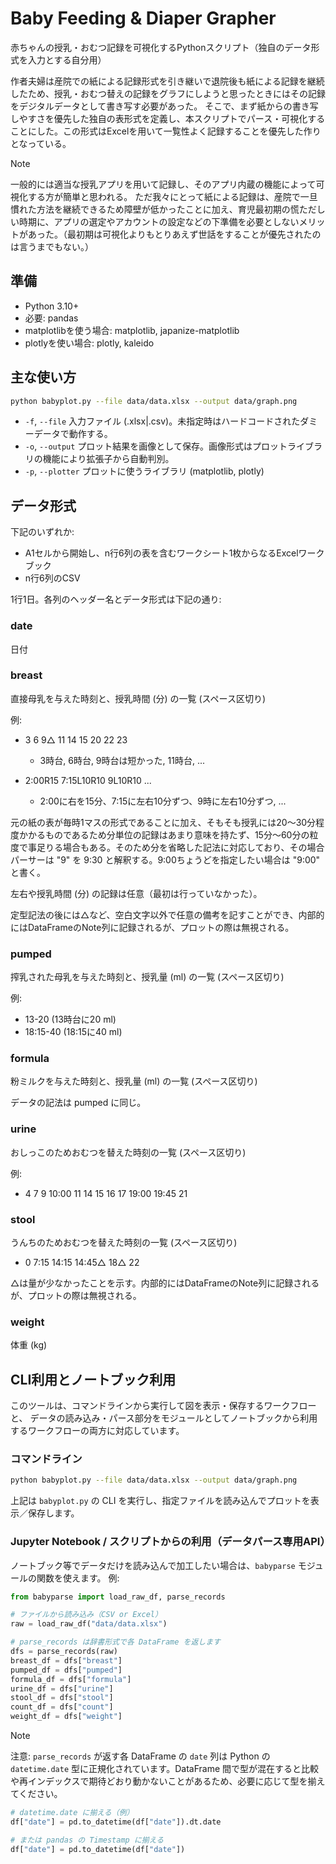 # Baby Feeding & Diaper Grapher

赤ちゃんの授乳・おむつ記録を可視化するPythonスクリプト（独自のデータ形式を入力とする自分用）

作者夫婦は産院での紙による記録形式を引き継いで退院後も紙による記録を継続したため、授乳・おむつ替えの記録をグラフにしようと思ったときにはその記録をデジタルデータとして書き写す必要があった。
そこで、まず紙からの書き写しやすさを優先した独自の表形式を定義し、本スクリプトでパース・可視化することにした。この形式はExcelを用いて一覧性よく記録することを優先した作りとなっている。

> [!NOTE]
> 一般的には適当な授乳アプリを用いて記録し、そのアプリ内蔵の機能によって可視化する方が簡単と思われる。
> ただ我々にとって紙による記録は、産院で一旦慣れた方法を継続できるため障壁が低かったことに加え、育児最初期の慌ただしい時期に、アプリの選定やアカウントの設定などの下準備を必要としないメリットがあった。（最初期は可視化よりもとりあえず世話をすることが優先されたのは言うまでもない。）

## 準備

- Python 3.10+
- 必要: pandas
- matplotlibを使う場合: matplotlib, japanize-matplotlib
- plotlyを使い場合: plotly, kaleido

## 主な使い方

```bash
python babyplot.py --file data/data.xlsx --output data/graph.png
```

- `-f`, `--file` 入力ファイル (.xlsx|.csv)。未指定時はハードコードされたダミーデータで動作する。
- `-o`, `--output` プロット結果を画像として保存。画像形式はプロットライブラリの機能により拡張子から自動判別。
- `-p`, `--plotter` プロットに使うライブラリ (matplotlib, plotly)

## データ形式

下記のいずれか:

- A1セルから開始し、n行6列の表を含むワークシート1枚からなるExcelワークブック
- n行6列のCSV

1行1日。各列のヘッダー名とデータ形式は下記の通り: 

### date

日付

### breast

直接母乳を与えた時刻と、授乳時間 (分) の一覧 (スペース区切り)

例: 
- 3 6 9△ 11 14 15 20 22 23
  - 3時台, 6時台, 9時台は短かった, 11時台, ...

- 2:00R15 7:15L10R10 9L10R10 ... 
  - 2:00に右を15分、7:15に左右10分ずつ、9時に左右10分ずつ, ...

元の紙の表が毎時1マスの形式であることに加え、そもそも授乳には20〜30分程度かかるものであるため分単位の記録はあまり意味を持たず、15分〜60分の粒度で事足りる場合もある。そのため分を省略した記法に対応しており、その場合パーサーは "9" を 9:30 と解釈する。9:00ちょうどを指定したい場合は "9:00" と書く。

左右や授乳時間 (分) の記録は任意（最初は行っていなかった）。

定型記法の後には△など、空白文字以外で任意の備考を記すことができ、内部的にはDataFrameのNote列に記録されるが、プロットの際は無視される。

### pumped

搾乳された母乳を与えた時刻と、授乳量 (ml) の一覧 (スペース区切り)

例:

- 13-20 (13時台に20 ml)
- 18:15-40 (18:15に40 ml)

### formula

粉ミルクを与えた時刻と、授乳量 (ml) の一覧 (スペース区切り)

データの記法は pumped に同じ。

### urine

おしっこのためおむつを替えた時刻の一覧 (スペース区切り)

例: 

- 4 7 9 10:00 11 14 15 16 17 19:00 19:45 21

### stool

うんちのためおむつを替えた時刻の一覧 (スペース区切り)

- 0 7:15 14:15 14:45△ 18△ 22

△は量が少なかったことを示す。内部的にはDataFrameのNote列に記録されるが、プロットの際は無視される。

### weight

体重 (kg)

## CLI利用とノートブック利用

このツールは、コマンドラインから実行して図を表示・保存するワークフローと、
データの読み込み・パース部分をモジュールとしてノートブックから利用するワークフローの両方に対応しています。

### コマンドライン

```bash
python babyplot.py --file data/data.xlsx --output data/graph.png
```

上記は `babyplot.py` の CLI を実行し、指定ファイルを読み込んでプロットを表示／保存します。

### Jupyter Notebook / スクリプトからの利用（データパース専用API）

ノートブック等でデータだけを読み込んで加工したい場合は、`babyparse` モジュールの関数を使えます。
例:

```python
from babyparse import load_raw_df, parse_records

# ファイルから読み込み（CSV or Excel）
raw = load_raw_df("data/data.xlsx")

# parse_records は辞書形式で各 DataFrame を返します
dfs = parse_records(raw)
breast_df = dfs["breast"]
pumped_df = dfs["pumped"]
formula_df = dfs["formula"]
urine_df = dfs["urine"]
stool_df = dfs["stool"]
count_df = dfs["count"]
weight_df = dfs["weight"]
```

> [!NOTE]
> 注意: `parse_records` が返す各 DataFrame の `date` 列は Python の `datetime.date` 型に正規化されています。DataFrame 間で型が混在すると比較や再インデックスで期待どおり動かないことがあるため、必要に応じて型を揃えてください。
> 
> ```python
> # datetime.date に揃える（例）
> df["date"] = pd.to_datetime(df["date"]).dt.date
> 
> # または pandas の Timestamp に揃える
> df["date"] = pd.to_datetime(df["date"])
> ```
